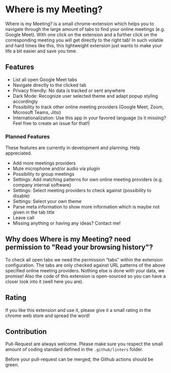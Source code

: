 # Where is my Meeting?
Where is my Meeting? is a small chrome-extension which helps you to navigate through the large amount of tabs to find your online meetings (e.g. Google Meet).
With one click on the extension and a further click on the corresponding meeting you will get directly to the right tab!
In such volatile and hard times like this, this lightweight extension just wants to make your life a bit easier and save you time.

## Features
- List all open Google Meet tabs
- Navigate directly to the clicked tab
- Privacy friendly: No data is tracked or sent anywhere
- Dark Mode: Recognize user selected theme and adapt popup styling accordingly
- Possibility to track other online meeting providers (Google Meet, Zoom, Microsoft Teams, Jitsi)
- Internationalization: Use this app in your favored language (is it missing? Feel free to create an issue for that!)

### Planned Features
These features are currently in development and planning. Help appreciated.
- Add more meetings providers
- Mute microphone and/or audio via plugin
- Possibility to group meetings
- Settings: Add matching patterns for own online meeting providers (e.g. company internal software)
- Settings: Select meeting providers to check against (possibility to disable)
- Settings: Select your own theme
- Parse meta information to show more information which is maybe not given in the tab title
- Leave call
- Missing anything or having any ideas? Contact me!

## Why does Where is my Meeting? need permission to "Read your browsing history"?
To check all open tabs we need the permission “tabs” within the extension configuration. The tabs are only checked against URL patterns of the above specified online meeting providers. Nothing else is done with your data, we promise! Also the code of this extension is open-sourced so you can have a closer look into it (well here you are).

## Rating
If you like this extension and use it, please give it a small rating in the chrome web store and spread the word!

## Contribution
Pull-Request are always welcome. Please make sure you respect the small amount of coding standard defined in the `.github/linters` folder.

Before your pull-request can be merged, the Github actions should be green.
